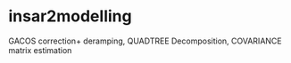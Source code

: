 # insar2modelling
GACOS correction+ deramping, QUADTREE Decomposition, COVARIANCE matrix estimation
